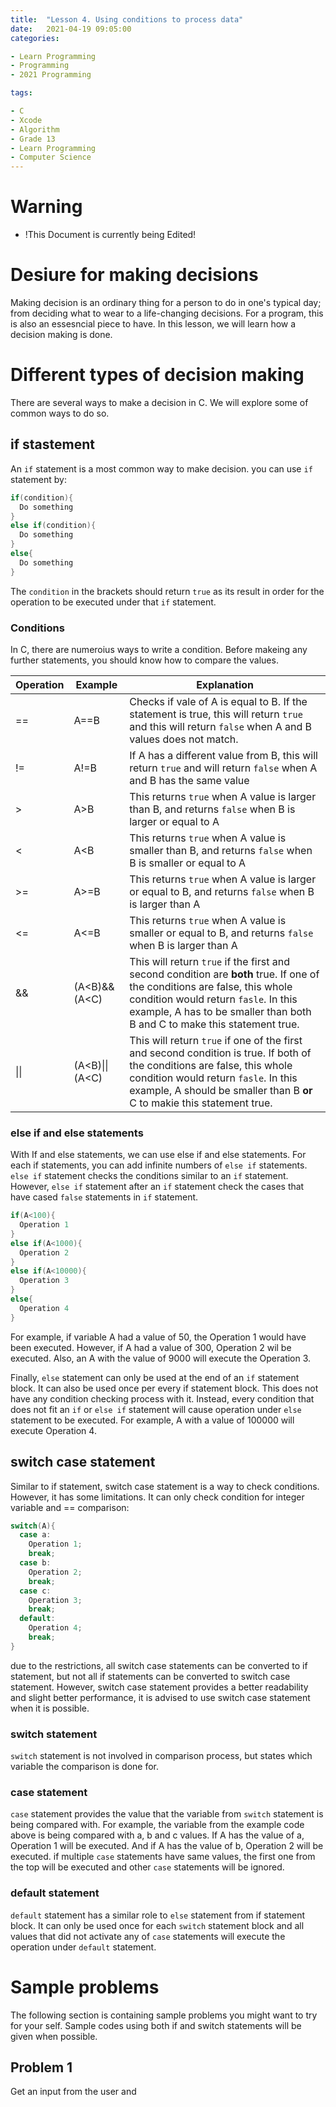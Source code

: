 ```yaml
---
title:  "Lesson 4. Using conditions to process data"
date:   2021-04-19 09:05:00
categories:

- Learn Programming
- Programming
- 2021 Programming

tags:

- C
- Xcode
- Algorithm
- Grade 13
- Learn Programming
- Computer Science
---
```

# Warning
* !This Document is currently being Edited!

# Desiure for making decisions

Making decision is an ordinary thing for a person to do in one's typical day; from deciding what to wear to a life-changing decisions. For a program, this is also an essesncial piece to have. In this lesson, we will learn how a decision making is done.

# Different types of decision making

There are several ways to make a decision in C. We will explore some of common ways to do so.

## if stastement

An `if` statement is a most common way to make decision. you can use `if` statement by:

```c
if(condition){
  Do something
}
else if(condition){
  Do something
}
else{
  Do something
}
```

The `condition` in the brackets should return `true` as its result in order for the operation to be executed under that `if` statement.

### Conditions

In C, there are numeroius ways to write a condition. Before makeing any further statements, you should know how to compare the values.

| Operation | Example        | Explanation                                                  |
| --------- | -------------- | ------------------------------------------------------------ |
| ==        | A==B           | Checks if vale of A is equal to B. If the statement is true, this will return `true` and this will return `false` when A and B values does not match. |
| !=        | A!=B           | If A has a different value from B, this will return `true` and will return `false` when A and B has the same value |
| >         | A>B            | This returns `true` when A value is larger than B, and returns `false` when B is larger or equal to A |
| <         | A<B            | This returns `true` when A value is smaller than B, and returns `false` when B is smaller or equal to A |
| >=        | A>=B           | This returns `true` when A value is larger or equal to B, and returns `false` when B is larger than A |
| <=        | A<=B           | This returns `true` when A value is smaller or equal to B, and returns `false` when B is larger than A |
| &&        | (A<B)&&(A<C)   | This will return `true` if the first  and second condition are **both** true. If one of the conditions are false, this whole condition would return `fasle`. In this example, A has to be smaller than both B and C to make this statement true. |
| \|\|      | (A<B)\|\|(A<C) | This will return `true` if one of the first and second condition is true. If both of the conditions are false, this whole condition would return `fasle`. In this example, A should be smaller than B **or** C to makie this statement true. |

### else if and else statements

With If and else statements, we can use else if and else statements. For each if statements, you can add infinite numbers of `else if` statements. `else if` statement checks the conditions similar to an `if` statement. However, `else if` statement after an `if` statement check the cases that have cased `false` statements in `if` statement.

```c
if(A<100){
  Operation 1
}
else if(A<1000){
  Operation 2
}
else if(A<10000){
  Operation 3
}
else{
  Operation 4
}
```

For example, if variable A had a value of 50, the Operation 1 would have been executed. However, if A had a value of 300, Operation 2 wil be executed. Also, an A with the value of 9000 will execute the Operation 3.



Finally, `else` statement can only be used at the end of an `if` statement block. It can also be used once per every if statement block. This does not have any condition checking process with it. Instead, every condition that does not fit an `if` or `else if` statement will cause operation under `else` statement to be executed. For example, A with a value of 100000 will execute Operation 4.

## switch case statement

Similar to if statement, switch case statement is a way to check conditions. However, it has some limitations. It can only check condition for integer variable and == comparison:

``` c
switch(A){
  case a:
    Operation 1;
    break;
  case b:
    Operation 2;
    break;
  case c:
    Operation 3;
    break;
  default:
    Operation 4;
    break;
}
```

due to the restrictions, all switch case statements can be converted to if statement, but not all if statements can be converted to switch case statement. However, switch case statement provides a better readability and slight better performance, it is advised to use switch case statement when it is possible.

### switch statement

`switch` statement is not involved in comparison process, but states which variable the comparison is done for.

### case statement

`case` statement provides the value that the variable from `switch` statement is being compared with. For example, the variable from the example code above is being compared with a, b and c values. If A has the value of a, Operation 1 will be executed. And if A has the value of b, Operation 2 will be executed. if multiple `case` statements have same values, the first one from the top will be executed and other `case` statements will be ignored.

### default statement

`default` statement has a similar role to `else` statement from if statement block. It can only be used once for each `switch` statement block and all values that did not activate any of `case` statements will execute the operation under `default` statement.



# Sample problems

The following section is containing sample problems you might want to try for your self. Sample codes using both if and switch statements will be given when possible.

## Problem 1

Get an input from the user and 